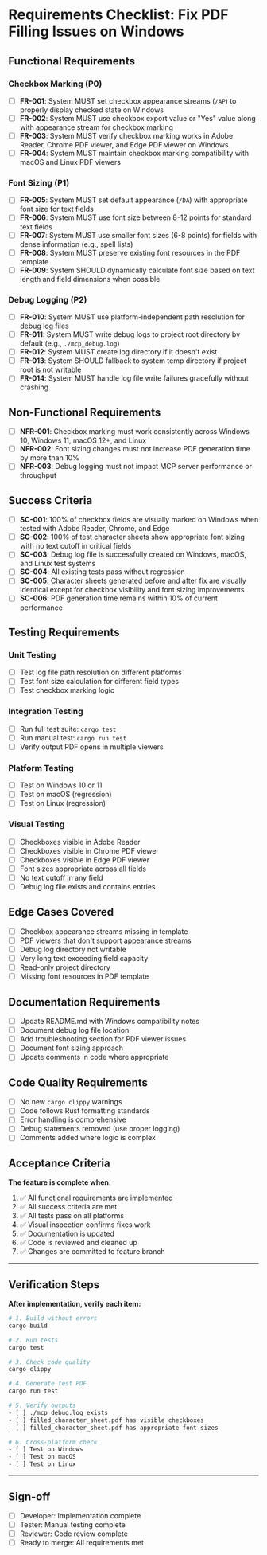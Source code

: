 # Requirements Checklist: Fix PDF Filling Issues on Windows

## Functional Requirements

### Checkbox Marking (P0)

- [ ] **FR-001**: System MUST set checkbox appearance streams (`/AP`) to properly display checked state on Windows
- [ ] **FR-002**: System MUST use checkbox export value or "Yes" value along with appearance stream for checkbox marking
- [ ] **FR-003**: System MUST verify checkbox marking works in Adobe Reader, Chrome PDF viewer, and Edge PDF viewer on Windows
- [ ] **FR-004**: System MUST maintain checkbox marking compatibility with macOS and Linux PDF viewers

### Font Sizing (P1)

- [ ] **FR-005**: System MUST set default appearance (`/DA`) with appropriate font size for text fields
- [ ] **FR-006**: System MUST use font size between 8-12 points for standard text fields
- [ ] **FR-007**: System MUST use smaller font sizes (6-8 points) for fields with dense information (e.g., spell lists)
- [ ] **FR-008**: System MUST preserve existing font resources in the PDF template
- [ ] **FR-009**: System SHOULD dynamically calculate font size based on text length and field dimensions when possible

### Debug Logging (P2)

- [ ] **FR-010**: System MUST use platform-independent path resolution for debug log files
- [ ] **FR-011**: System MUST write debug logs to project root directory by default (e.g., `./mcp_debug.log`)
- [ ] **FR-012**: System MUST create log directory if it doesn't exist
- [ ] **FR-013**: System SHOULD fallback to system temp directory if project root is not writable
- [ ] **FR-014**: System MUST handle log file write failures gracefully without crashing

## Non-Functional Requirements

- [ ] **NFR-001**: Checkbox marking must work consistently across Windows 10, Windows 11, macOS 12+, and Linux
- [ ] **NFR-002**: Font sizing changes must not increase PDF generation time by more than 10%
- [ ] **NFR-003**: Debug logging must not impact MCP server performance or throughput

## Success Criteria

- [ ] **SC-001**: 100% of checkbox fields are visually marked on Windows when tested with Adobe Reader, Chrome, and Edge
- [ ] **SC-002**: 100% of test character sheets show appropriate font sizing with no text cutoff in critical fields
- [ ] **SC-003**: Debug log file is successfully created on Windows, macOS, and Linux test systems
- [ ] **SC-004**: All existing tests pass without regression
- [ ] **SC-005**: Character sheets generated before and after fix are visually identical except for checkbox visibility and font sizing improvements
- [ ] **SC-006**: PDF generation time remains within 10% of current performance

## Testing Requirements

### Unit Testing
- [ ] Test log file path resolution on different platforms
- [ ] Test font size calculation for different field types
- [ ] Test checkbox marking logic

### Integration Testing
- [ ] Run full test suite: `cargo test`
- [ ] Run manual test: `cargo run test`
- [ ] Verify output PDF opens in multiple viewers

### Platform Testing
- [ ] Test on Windows 10 or 11
- [ ] Test on macOS (regression)
- [ ] Test on Linux (regression)

### Visual Testing
- [ ] Checkboxes visible in Adobe Reader
- [ ] Checkboxes visible in Chrome PDF viewer
- [ ] Checkboxes visible in Edge PDF viewer
- [ ] Font sizes appropriate across all fields
- [ ] No text cutoff in any field
- [ ] Debug log file exists and contains entries

## Edge Cases Covered

- [ ] Checkbox appearance streams missing in template
- [ ] PDF viewers that don't support appearance streams
- [ ] Debug log directory not writable
- [ ] Very long text exceeding field capacity
- [ ] Read-only project directory
- [ ] Missing font resources in PDF template

## Documentation Requirements

- [ ] Update README.md with Windows compatibility notes
- [ ] Document debug log file location
- [ ] Add troubleshooting section for PDF viewer issues
- [ ] Document font sizing approach
- [ ] Update comments in code where appropriate

## Code Quality Requirements

- [ ] No new `cargo clippy` warnings
- [ ] Code follows Rust formatting standards
- [ ] Error handling is comprehensive
- [ ] Debug statements removed (use proper logging)
- [ ] Comments added where logic is complex

## Acceptance Criteria

**The feature is complete when:**

1. ✅ All functional requirements are implemented
2. ✅ All success criteria are met
3. ✅ All tests pass on all platforms
4. ✅ Visual inspection confirms fixes work
5. ✅ Documentation is updated
6. ✅ Code is reviewed and cleaned up
7. ✅ Changes are committed to feature branch

---

## Verification Steps

**After implementation, verify each item:**

```bash
# 1. Build without errors
cargo build

# 2. Run tests
cargo test

# 3. Check code quality
cargo clippy

# 4. Generate test PDF
cargo run test

# 5. Verify outputs
- [ ] ./mcp_debug.log exists
- [ ] filled_character_sheet.pdf has visible checkboxes
- [ ] filled_character_sheet.pdf has appropriate font sizes

# 6. Cross-platform check
- [ ] Test on Windows
- [ ] Test on macOS
- [ ] Test on Linux
```

---

## Sign-off

- [ ] Developer: Implementation complete
- [ ] Tester: Manual testing complete
- [ ] Reviewer: Code review complete
- [ ] Ready to merge: All requirements met
